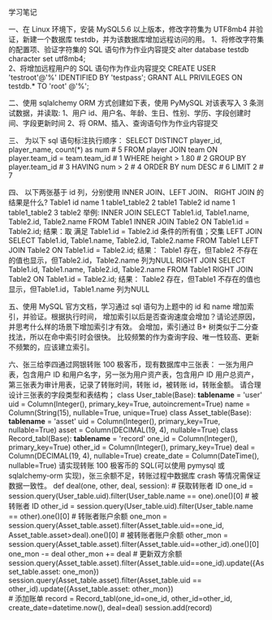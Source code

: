 学习笔记

一、在 Linux 环境下，安装 MySQL5.6 以上版本，修改字符集为 UTF8mb4 并验证，新建一个数据库 testdb，并为该数据库增加远程访问的用。
  1、将修改字符集的配置项、验证字符集的 SQL 语句作为作业内容提交
  alter database testdb character set utf8mb4;  
  2、将增加远程用户的 SQL 语句作为作业内容提交
  CREATE USER 'testroot'@'%' IDENTIFIED BY 'testpass';
  GRANT ALL PRIVILEGES ON testdb.* TO 'root' @'%';
  
  
二、使用 sqlalchemy ORM 方式创建如下表，使用 PyMySQL 对该表写入 3 条测试数据，并读取:
   1、用户 id、用户名、年龄、生日、性别、学历、字段创建时间、字段更新时间
   2、将 ORM、插入、查询语句作为作业内容提交
   
三、 为以下 sql 语句标注执行顺序：
    SELECT DISTINCT player_id, player_name, count(*) as num   # 5
    FROM player JOIN team ON player.team_id = team.team_id    # 1
    WHERE height > 1.80                                       # 2
    GROUP BY player.team_id                                   # 3
    HAVING num > 2                                            # 4
    ORDER BY num DESC                                         # 6
    LIMIT 2                                                   # 7
    
四、 以下两张基于 id 列，分别使用 INNER JOIN、LEFT JOIN、 RIGHT JOIN 的结果是什么?
Table1
id name
1 table1_table2
2 table1
Table2
id name
1 table1_table2
3 table2
举例: INNER JOIN
SELECT Table1.id, Table1.name, Table2.id, Table2.name
FROM Table1
INNER JOIN Table2
ON Table1.id = Table2.id;
结果：取 满足 Table1.id = Table2.id 条件的所有值；交集
LEFT JOIN
SELECT Table1.id, Table1.name, Table2.id, Table2.name
FROM Table1
LEFT JOIN Table2
ON Table1.id = Table2.id;
结果： Table1 存在，但Table2 不存在的值也显示，但Table2.id，Table2.name 列为NULL
RIGHT JOIN
SELECT Table1.id, Table1.name, Table2.id, Table2.name
FROM Table1
RIGHT JOIN Table2
ON Table1.id = Table2.id;
结果： Table2 存在，但Table1 不存在的值也显示，但Table1.id，Table1.name 列为NULL

 五、使用 MySQL 官方文档，学习通过 sql 语句为上题中的 id 和 name 增加索引，并验证。根据执行时间，
    增加索引以后是否查询速度会增加？请论述原因，并思考什么样的场景下增加索引才有效。
   会增加，索引通过 B+ 树类似于二分查找法，所以在命中索引时会很快。
   比较频繁的作为查询字段、唯一性较高、更新不频繁的，应该建立索引。 




六、张三给李四通过网银转账 100 极客币，现有数据库中三张表：
一张为用户表，包含用户 ID 和用户名字，另一张为用户资产表，包含用户 ID 用户总资产， 第三张表为审计用表，记录了转账时间，转账 id，被转账 id，转账金额。
请合理设计三张表的字段类型和表结构；
class User_table(Base):
    __tablename__ = 'user'
    uid = Column(Integer(), primary_key=True, autoincrement=True)
    name = Column(String(15), nullable=True, unique=True)
class Asset_table(Base):
    __tablename__ = 'asset'
    uid = Column(Integer(), primary_key=True, nullable=True)
    asset = Column(DECIMAL(19, 4), nullable=True)
class Record_tabl(Base):
    __tablename__ = 'record'
    one_id = Column(Integer(), primary_key=True)
    other_id = Column(Integer(), primary_key=True)
    deal = Column(DECIMAL(19, 4), nullable=True)
    create_date = Column(DateTime(), nullable=True)
请实现转账 100 极客币的 SQL(可以使用 pymysql 或 sqlalchemy-orm 实现)，张三余额不足，转账过程中数据库 crash 等情况需保证数据一致性。
def deal(one, other, deal, session):
    # 获取转账者 ID
    one_id = session.query(User_table.uid).filter(User_table.name == one).one()[0]
    # 被转账者 ID
    other_id = session.query(User_table.uid).filter(User_table.name == other).one()[0]
    # 转账者账户余额
    one_mon = session.query(Asset_table.asset).filter(Asset_table.uid==one_id, Asset_table.asset>deal).one()[0]
    # 被转账者账户余额
    other_mon = session.query(Asset_table.asset).filter(Asset_table.uid==other_id).one()[0]
    one_mon -= deal
    other_mon += deal
    # 更新双方余额
    session.query(Asset_table.asset).filter(Asset_table.uid==one_id).update({Asset_table.asset: one_mon})
    session.query(Asset_table.asset).filter(Asset_table.uid == other_id).update({Asset_table.asset: other_mon})  
    # 添加账单
    record = Record_tabl(one_id=one_id,
                         other_id=other_id,
                         create_date=datetime.now(),
                         deal=deal)
    session.add(record)